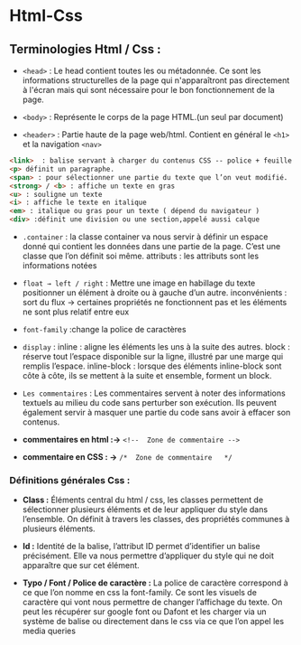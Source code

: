 # Html-Css
## Terminologies Html / Css :

+ `<head>` : Le head contient toutes les <meta> ou métadonnée. Ce sont les informations structurelles de la page qui n'apparaîtront pas directement à l'écran mais qui sont nécessaire pour le bon fonctionnement de la page.

+ `<body>` : Représente le corps de la page HTML.(un seul par document)

+ `<header>` : Partie haute de la page web/html. Contient en général le `<h1>` et la navigation `<nav>`
````html
<link>  : balise servant à charger du contenus CSS -- police + feuille de style
<p> définit un paragraphe.
<span> : pour sélectionner une partie du texte que l’on veut modifié.
<strong> / <b> : affiche un texte en gras
<u> : souligne un texte
<i> : affiche le texte en italique
<em> : italique ou gras pour un texte ( dépend du navigateur )
<div> :définit une division ou une section,appelé aussi calque
  ````



+ `.container` : la classe container va nous servir à définir un espace donné qui contient les données dans une partie de la page. C’est une classe que l’on définit soi même.
attributs : les attributs sont les informations notées

+ `float → left / right` :
Mettre une image en habillage du texte
positionner un élément à droite ou à gauche d’un autre.
inconvénients : sort du flux → certaines propriétés ne fonctionnent pas et les éléments ne sont plus relatif entre eux

+ `font-family` :change la police de caractères

+ `display` :
inline : aligne les éléments les uns à la suite des autres.
block  : réserve tout l’espace disponible sur la ligne, illustré par une marge qui remplis l’espace.
inline-block : lorsque des éléments inline-block sont côte à côte, ils se mettent à la suite et ensemble, forment un block.
+ `Les commentaires` :
Les commentaires servent à noter des informations textuels au milieu du code sans perturber son exécution. Ils peuvent également servir à masquer une partie du code sans avoir à effacer son contenus.


+ __commentaires en html :→__ `<!--  Zone de commentaire -->`

+ __commentaire en CSS : →__ `/*  Zone de commentaire   */`

### Définitions générales Css :

+ __Class :__
Éléments central du html / css, les classes permettent de sélectionner plusieurs éléments et de leur appliquer du style dans l’ensemble.
On définit à travers les classes, des propriétés communes à plusieurs éléments.

+ __Id :__
Identité de la balise, l’attribut ID permet d’identifier un balise précisément. Elle va nous permettre d’appliquer du style qui ne doit apparaître que sur cet élément.

+ __Typo / Font / Police de caractère :__
La police de caractère correspond à ce que l’on nomme en css la font-family.
Ce sont les visuels de caractère qui vont nous permettre de changer l’affichage du texte.
On peut les récupérer sur  google font ou Dafont et les charger via un système de balise <link> ou directement dans le css via ce que l’on appel les media queries
